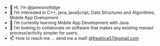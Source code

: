 - 👋 Hi, I’m @jamesnottidge
- 👀 I’m interested in C++, java, javaScript, Data Structures and Algorithms, Mobile App Dvelopment .
- 🌱 I’m currently learning Mobile App Development with Java.
- 💞️ I’m looking to collaborate on software that makes any existing manaul process/activity simpler for users.
- 📫 How to reach me ... send me a mail! @freshice57@gmail.com

<!---
jamesnottidge/jamesnottidge is a ✨ special ✨ repository because its `README.md` (this file) appears on your GitHub profile.
You can click the Preview link to take a look at your changes.
--->
